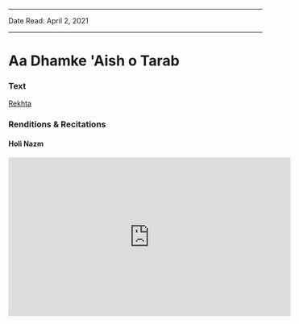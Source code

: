 ***
Date Read: April 2, 2021
***

# Aa Dhamke 'Aish o Tarab

### Text
[Rekhta](https://www.rekhta.org/nazms/holii-aa-dhamke-aish-o-tarab-kyaa-kyaa-jab-husn-dikhaayaa-holii-ne-nazeer-akbarabadi-nazms?lang=ur)

### Renditions & Recitations

#### Holi Nazm

<iframe width="560" height="315" src="https://www.youtube.com/embed/pmZtdBE3rSc" title="YouTube video player" frameborder="0" allow="accelerometer; autoplay; clipboard-write; encrypted-media; gyroscope; picture-in-picture" allowfullscreen></iframe>


